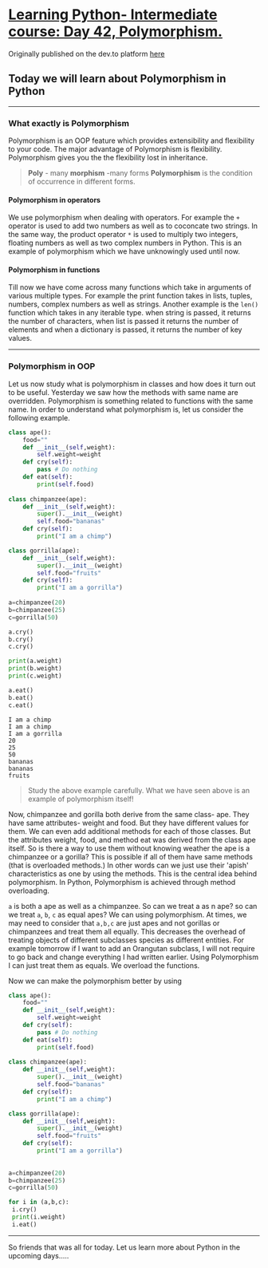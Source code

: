 # [Learning Python- Intermediate course: Day 42, Polymorphism.](https://dev.to/aatmaj/learning-python-intermediate-course-day-42-polymorphism-a61)

Originally published on the dev.to platform [here](https://dev.to/aatmaj/learning-python-intermediate-course-day-42-polymorphism-a61)

Today we will learn about Polymorphism in Python
---
____
### What exactly is Polymorphism
Polymorphism is an OOP feature which provides extensibility and flexibility to your code. The major advantage of Polymorphism is flexibility. Polymorphism gives you the the flexibility lost in inheritance. 

> **Poly** - many 
**morphism** -many forms
**Polymorphism** is the condition of occurrence in different forms.

#### Polymorphism in operators
We use polymorphism when dealing with operators. For example the `+` operator is used to add two numbers as well as to coconcate two strings. In the same way, the product operator `*` is used to multiply two integers, floating numbers as well as two complex numbers in Python. This is an example of polymorphism which we have unknowingly used until now.

#### Polymorphism in functions
Till now we have come across many functions which take in arguments of various multiple types. For example the print function takes in lists, tuples, numbers, complex numbers as well as strings. Another example is the `len()` function which takes in any iterable type. when string is passed, it returns the number of characters, when list is passed it returns the number of elements and when a dictionary is passed, it returns the number of key values.


____

### Polymorphism in OOP
Let us now study what is polymorphism in classes and how does it turn out to be useful.
Yesterday we saw how the methods with same name are overridden. Polymorphism is something related to functions with the same name. In order to understand what polymorphism is, let us consider the following example. 

```python
class ape():
    food=""
    def __init__(self,weight):
        self.weight=weight
    def cry(self):
        pass # Do nothing
    def eat(self):
        print(self.food)
        
class chimpanzee(ape):
    def __init__(self,weight):
        super().__init__(weight)
        self.food="bananas"
    def cry(self):
        print("I am a chimp")

class gorrilla(ape):
    def __init__(self,weight):
        super().__init__(weight)
        self.food="fruits"
    def cry(self):
        print("I am a gorrilla")
        
a=chimpanzee(20)
b=chimpanzee(25)
c=gorrilla(50)

a.cry()
b.cry()
c.cry()

print(a.weight)
print(b.weight)
print(c.weight)

a.eat()
b.eat()
c.eat()
```
```
I am a chimp
I am a chimp
I am a gorrilla
20
25
50
bananas
bananas
fruits

```

> Study the above example carefully.  What we have seen above is an example of polymorphism itself!



Now, chimpanzee and gorilla both derive from the same class- ape. They have same attributes- weight and food. But they have different values for them. We can even add additional  methods for each of those classes. But the attributes weight, food, and method eat was derived from the class ape itself. So is there a way to use them without knowing weather the ape is a chimpanzee or a gorilla? This is possible if all of them have same methods (that is overloaded methods.) In other words can we just use their 'apish' characteristics as one by using the methods. This is the central idea behind polymorphism. In Python, Polymorphism is achieved through method overloading.

`a` is both a ape as well as a chimpanzee. So can we treat a as n ape? so can we treat `a`, `b`, `c` as equal apes? We can using polymorphism. At times, we may need to consider that `a,b,c` are just apes and not gorillas or chimpanzees and treat them all equally. This decreases the overhead of treating objects of different subclasses species as different entities. For example tomorrow if I want to add an Orangutan subclass, I will not require to go back and change everything I had written earlier. Using Polymorphism I can just treat them as equals. We overload the functions.

Now we can make the polymorphism better by using 

```python
class ape():
    food=""
    def __init__(self,weight):
        self.weight=weight
    def cry(self):
        pass # Do nothing
    def eat(self):
        print(self.food)
        
class chimpanzee(ape):
    def __init__(self,weight):
        super().__init__(weight)
        self.food="bananas"
    def cry(self):
        print("I am a chimp")

class gorrilla(ape):
    def __init__(self,weight):
        super().__init__(weight)
        self.food="fruits"
    def cry(self):
        print("I am a gorrilla")
  
       
a=chimpanzee(20)
b=chimpanzee(25)
c=gorrilla(50)

for i in (a,b,c):
 i.cry()
 print(i.weight)
 i.eat()
```


____

So friends that was all for today. Let us learn more about Python in the upcoming days.....

